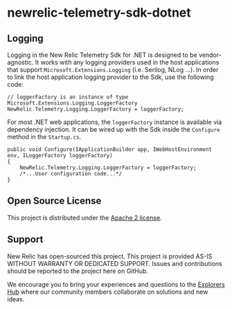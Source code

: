 # newrelic-telemetry-sdk-dotnet

## Logging

Logging in the New Relic Telemetry Sdk for .NET is designed to be vendor-agnostic. It works with any logging providers used in the host applications that support `Microsoft.Extensions.Logging` (i.e. Serilog, NLog ...). In order to link the host application logging provider to the Sdk, use the following code:

```CSharp
// loggerFactory is an instance of type Microsoft.Extensions.Logging.LoggerFactory 
NewRelic.Telemetry.Logging.LoggerFactory = loggerFactory;
```

For most .NET web applications, the `loggerFactory` instance is available via dependency injection. It can be wired up with the Sdk inside the `Configure` method in the `Startup.cs`.

```CSharp
public void Configure(IApplicationBuilder app, IWebHostEnvironment env, ILoggerFactory loggerFactory)
{
	NewRelic.Telemetry.Logging.LoggerFactory = loggerFactory;
	/*...User configuration code...*/
}
```



## Open Source License
This project is distributed under the [Apache 2 license](LICENSE).


## Support
New Relic has open-sourced this project. This project is provided AS-IS WITHOUT WARRANTY OR DEDICATED SUPPORT. Issues and contributions should be reported to the project here on GitHub.

We encourage you to bring your experiences and questions to the [Explorers Hub](https://discuss.newrelic.com) where our community members collaborate on solutions and new ideas.
